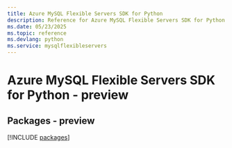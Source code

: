 ```yaml
---
title: Azure MySQL Flexible Servers SDK for Python
description: Reference for Azure MySQL Flexible Servers SDK for Python
ms.date: 05/23/2025
ms.topic: reference
ms.devlang: python
ms.service: mysqlflexibleservers
---
```

# Azure MySQL Flexible Servers SDK for Python - preview
## Packages - preview
[!INCLUDE [packages](mysql-flexible-servers-index.md)]